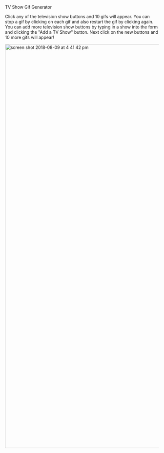 TV Show Gif Generator

Click any of the television show buttons and 10 gifs will appear. You can stop a gif by clicking on each gif and also restart the gif by clicking again.
You can add more television show buttons by typing in a show into the form and clicking the "Add a TV Show" button. Next click on the new buttons and 10 more gifs will appear! 

<img width="1321" alt="screen shot 2018-08-09 at 4 41 42 pm" src="https://user-images.githubusercontent.com/40393934/43925099-5577216a-9bf4-11e8-9d83-11f269590124.png">
